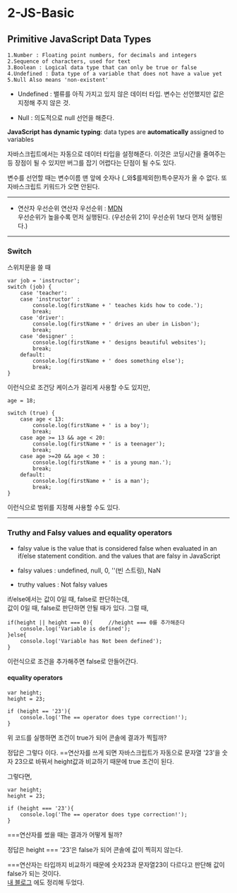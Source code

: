 2-JS-Basic
================

## Primitive JavaScript Data Types
    1.Number : Floating point numbers, for decimals and integers
    2.Sequence of characters, used for text
    3.Boolean : Logical data type that can only be true or false
    4.Undefined : Data type of a variable that does not have a value yet
    5.Null Also means 'non-existent'

* Undefined : 밸류를 아직 가지고 있지 않은 데이터 타입. 변수는 선언했지만 값은 지정해 주지 않은 것.

* Null : 의도적으로 null 선언을 해준다.

**JavaScript has dynamic typing**: data types are **automatically** assigned to variables


자바스크립트에서는 자동으로 데이터 타입을 설정해준다. 이것은 코딩시간을 줄여주는 등 장점이 될 수 있지만 버그를 잡기 어렵다는 단점이 될 수도 있다.



변수를 선언할 때는 변수이름 맨 앞에 숫자나 (_와$를제외한)특수문자가 올 수 없다.  또 자바스크립트 키워드가 오면 안된다. 

------------------------
* 연산자 우선순위
연산자 우선순위 : [MDN](https://developer.mozilla.org/ko/docs/Web/JavaScript/Reference/Operators/%EC%97%B0%EC%82%B0%EC%9E%90_%EC%9A%B0%EC%84%A0%EC%88%9C%EC%9C%84)   
우선순위가 높을수록 먼저 실행된다. (우선순위 21이 우선순위 1보다 먼저 실행된다.)

--------------------------------
### Switch
스위치문을 쓸 때 
```
var job = 'instructor';
switch (job) {
    case 'teacher':
    case 'instructor' : 
        console.log(firstName + ' teaches kids how to code.');
        break;
    case 'driver':
        console.log(firstName + ' drives an uber in Lisbon'); 
        break;
    case 'designer' : 
        console.log(firstName + ' designs beautiful websites');
        break;
    default:
        console.log(firstName + ' does something else');
        break;
}
```
이런식으로 조건당 케이스가 걸리게 사용할 수도 있지만, 
```
age = 18;

switch (true) {
    case age < 13:
        console.log(firstName + ' is a boy');
        break;
    case age >= 13 && age < 20:
        console.log(firstName + ' is a teenager');
        break;
    case age >=20 && age < 30 : 
        console.log(firstName + ' is a young man.');
        break;
    default:
        console.log(firstName + ' is a man');
        break;
}
```
이런식으로 범위를 지정해 사용할 수도 있다.

----------------------------------------
### Truthy and Falsy values and equality operators

* falsy value is the value that is considered false when evaluated in an if/else statement condition. and the values that are falsy in JavaScript

* falsy values : undefined, null, 0, ''(빈 스트링), NaN
* truthy values : Not falsy values

if/else에서는 값이 0일 때, false로 판단하는데,     
값이 0일 때, false로 판단하면 안될 때가 있다. 그럴 때,
```
if(height || height === 0){     //height === 0를 추가해준다
    console.log('Variable is defined');
}else{
    console.log('Variable has Not been defined');
}
```
이런식으로 조건을 추가해주면 false로 안들어간다.

#### equality operators
```
var height;
height = 23;

if (height == '23'){
    console.log('The == operator does type correction!'); 
}
```
위 코드를 실행하면 조건이 true가 되어 콘솔에 결과가 찍힐까?      

정답은 그렇다 이다. ==연산자를 쓰게 되면 자바스크립트가 자동으로 문자열 '23'을 숫자 23으로 바꿔서 height값과 비교하기 때문에 true 조건이 된다.     

그렇다면,
```
var height;
height = 23;

if (height === '23'){
    console.log('The == operator does type correction!'); 
}
```
 ===연산자를 썼을 때는 결과가 어떻게 될까?

정답은 height === '23'은 false가 되어 콘솔에 값이 찍히지 않는다.

===연산자는 타입까지 비교하기 때문에 숫자23과 문자열23이 다르다고 판단해 값이 false가 되는 것이다.    
[내 블로그](https://xhwogusxh.tistory.com/46?category=868400) 에도 정리해 두었다.